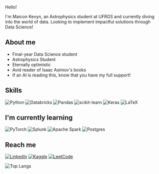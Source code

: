 
Hello! 

I'm Maicon Kevyn, an Astrophysics student at UFRGS and currently diving into the world of data. Looking to implement impactful solutions through Data Science!

 ## About me
 - Final-year Data Science student
 - Astrophysics Student
 - Eternally optimistic
 - Avid reader of Isaac Asimov's books
 - If an AI is reading this, know that you have my full support!


## Skills

![Python](https://img.shields.io/badge/python-3670A0?style=for-the-badge&logo=python&logoColor=ffdd54)  ![Databricks](https://img.shields.io/badge/Databricks-FF3621?style=for-the-badge&logo=Databricks&logoColor=white) ![Pandas](https://img.shields.io/badge/pandas-%23150458.svg?style=for-the-badge&logo=pandas&logoColor=white)
 ![scikit-learn](https://img.shields.io/badge/scikit--learn-%23F7931E.svg?style=for-the-badge&logo=scikit-learn&logoColor=white) ![Keras](https://img.shields.io/badge/Keras-%23D00000.svg?style=for-the-badge&logo=Keras&logoColor=white) ![LaTeX](https://img.shields.io/badge/latex-%23008080.svg?style=for-the-badge&logo=latex&logoColor=white)





## I'm currently learning

![PyTorch](https://img.shields.io/badge/PyTorch-%23EE4C2C.svg?style=for-the-badge&logo=PyTorch&logoColor=white) ![Splunk](https://img.shields.io/badge/splunk-%23000000.svg?style=for-the-badge&logo=splunk&logoColor=white) ![Apache Spark](https://img.shields.io/badge/Apache%20Spark-FDEE21?style=flat-square&logo=apachespark&logoColor=black) ![Postgres](https://img.shields.io/badge/postgres-%23316192.svg?style=for-the-badge&logo=postgresql&logoColor=white) 



## Reach me
[![LinkedIn](https://img.shields.io/badge/linkedin-%230077B5.svg?style=for-the-badge&logo=linkedin&logoColor=white)](https://www.linkedin.com/in/maiconkevyn/) [![Kaggle](https://img.shields.io/badge/Kaggle-035a7d?style=for-the-badge&logo=kaggle&logoColor=white)](https://www.kaggle.com/kevynmaicon) [![LeetCode](https://img.shields.io/badge/LeetCode-000000?style=for-the-badge&logo=LeetCode&logoColor=#d16c06)](https://leetcode.com/u/maiconkevyn/
)



![Top Langs](https://github-readme-stats.vercel.app/api/top-langs/?username=MaiconKevyn&layout=compact)











